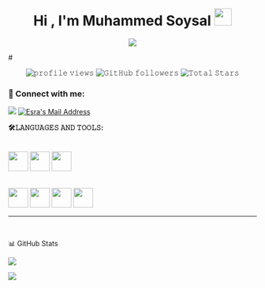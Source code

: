  <h1 align="center">Hi , I'm Muhammed Soysal <img src="https://media.giphy.com/media/hvRJCLFzcasrR4ia7z/giphy.gif" width="35">   </h1>
<p align="center">
  <a href="https://github.com/muhammedsoysal"><img src="https://readme-typing-svg.herokuapp.com?color=%23F70C0C&lines=Welcome+To+My+World&center=true&width=500&height=50"></a>
</p>
#
 <p align="center">
  <img src="https://gpvc.arturio.dev/muhammedsoysal" alt="𝚙𝚛𝚘𝚏𝚒𝚕𝚎 𝚟𝚒𝚎𝚠𝚜">  
<!--   <img alt = "profile views" src="https://komarev.com/ghpvc/?username=JayantGoel001&style=flat&color=brightgreen">   -->
  <img alt="𝙶𝚒𝚝𝙷𝚞𝚋 𝚏𝚘𝚕𝚕𝚘𝚠𝚎𝚛𝚜" src="https://img.shields.io/github/followers/muhammedsoysal?label=Followers&style=social">    
  <img src="https://img.shields.io/github/stars/muhammedsoysal?label=Stars" alt="𝚃𝚘𝚝𝚊𝚕 𝚂𝚝𝚊𝚛𝚜">
</p>
 
### 📩 Connect with me:
  <a href="https://www.linkedin.com/in/muhammed-soysal-674436204/" target="_blank"><img src="https://img.shields.io/badge/LinkedIn-0077B5?style=for-the-badge&logo=linkedin&logoColor=white" target="_blank"></a>
  <a href="mailto:soysalmuhammed000@gmail.com" target="_blank" rel="nofollow"><img alt="Esra's Mail Address" src="https://img.shields.io/badge/Gmail-D14836?style=for-the-badge&logo=gmail&logoColor=white" /></a>
  
**🛠𝙻𝙰𝙽𝙶𝚄𝙰𝙶𝙴𝚂 𝙰𝙽𝙳 𝚃𝙾𝙾𝙻𝚂:**  
<br/>
<br/>
<code><img height="40" width="40" src="https://cdn.icon-icons.com/icons2/2415/PNG/512/csharp_original_logo_icon_146578.png"></code>
<code><img height="40" width="40" src="https://image.flaticon.com/icons/png/512/337/337953.png"></code>
<code><img height="40" width="40" src="https://cdn-icons-png.flaticon.com/512/1051/1051277.png"></code>
<!--<code><img height="40" width="40" src="https://cdn.iconscout.com/icon/free/png-256/css-131-722685.png"></code>-->
<br/>
<code><img height="40" width="40" src="https://img.icons8.com/color/452/visual-studio.png"></code>
<code><img height="40" width="40" src="https://img.icons8.com/color/452/visual-studio-code-2019.png"></code>
<code><img height="40" width="40" src="https://cdn-icons-png.flaticon.com/512/5968/5968306.png"></code>
<code><img height="40" width="40" src="https://cdn-icons-png.flaticon.com/512/733/733609.png"></code>



 ---
<br>

📊 GitHub Stats

<p align="center">
  <p>
    <a href="https://github.com/muhammedsoysal" target="_blank">
    <img src="https://github-readme-stats.vercel.app/api?username=muhammedsoysal&count_private=true&show_icons=true&theme=tokyonight">
      </a>
</p>
  <p>
  <a href="https://github.com/muhammedsoysal/HastaneOtomasyon" target="_blank">
 
  </p>
  <p>
  <a href="https://github.com/muhammedsoysal?tab=repositories" target="_blank">
  <img src="https://github-readme-stats.vercel.app/api/top-langs/?username=muhammedsoysal&hide=python&layout=compact&show_icons=true&theme=tokyonight">
  </a>
  </p>
</p>
<!--
**muhammedsoysal/muhammedsoysal** is a ✨ _special_ ✨ repository because its `README.md` (this file) appears on your GitHub profile.

Here are some ideas to get you started:

- 🔭 I’m currently working on ...
- 🌱 I’m currently learning ...
- 👯 I’m looking to collaborate on ...
- 🤔 I’m looking for help with ...
- 💬 Ask me about ...
- 📫 How to reach me: ...
- 😄 Pronouns: ...
- ⚡ Fun fact: ...
-->


